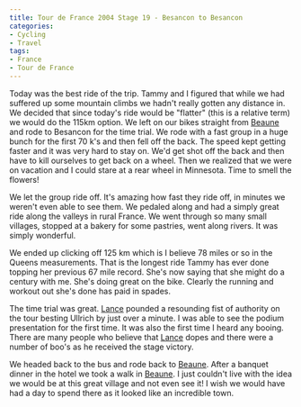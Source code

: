 ```yaml
---
title: Tour de France 2004 Stage 19 - Besancon to Besancon
categories:
- Cycling
- Travel
tags:
- France
- Tour de France
---
```


Today was the best ride of the trip. Tammy and I figured that while we had suffered up some mountain climbs we hadn't really gotten any distance in. We decided that since today's ride would be "flatter" (this is a relative term) we would do the 115km option. We left on our bikes straight from [Beaune](http://beaune-burgundy.com/) and rode to Besancon for the time trial. We rode with a fast group in a huge bunch for the first 70 k's and then fell off the back. The speed kept getting faster and it was very hard to stay on. We'd get shot off the back and then have to kill ourselves to get back on a wheel. Then we realized that we were on vacation and I could stare at a rear wheel in Minnesota. Time to smell the flowers!

We let the group ride off. It's amazing how fast they ride off, in minutes we weren't even able to see them. We pedaled along and had a simply great ride along the valleys in rural France. We went through so many small villages, stopped at a bakery for some pastries, went along rivers. It was simply wonderful.

We ended up clicking off 125 km which is I believe 78 miles or so in the Queens measurements. That is the longest ride Tammy has ever done topping her previous 67 mile record. She's now saying that she might do a century with me. She's doing great on the bike. Clearly the running and workout out she's done has paid in spades.

The time trial was great. [Lance](http://www.lancearmstrong.com/) pounded a resounding fist of authority on the tour besting Ullrich by just over a minute. I was able to see the podium presentation for the first time. It was also the first time I heard any booing. There are many people who believe that [Lance](http://www.lancearmstrong.com/) dopes and there were a number of boo's as he received the stage victory.

We headed back to the bus and rode back to [Beaune](http://beaune-burgundy.com/). After a banquet dinner in the hotel we took a walk in [Beaune](http://beaune-burgundy.com/). I just couldn't live with the idea we would be at this great village and not even see it! I wish we would have had a day to spend there as it looked like an incredible town.
